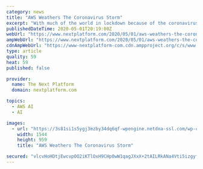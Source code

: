 ```yaml
---
category: news
title: "AWS Weathers The Coronavirus Storm"
excerpt: "With much of the world in lockdown because of the coronavirus pandemic, it is not a surprise that much of the attention that is being paid to Amazon’s"
publishedDateTime: 2020-05-01T20:19:00Z
webUrl: "https://www.nextplatform.com/2020/05/01/aws-weathers-the-coronavirus-storm/"
ampWebUrl: "https://www.nextplatform.com/2020/05/01/aws-weathers-the-coronavirus-storm/amp/"
cdnAmpWebUrl: "https://www-nextplatform-com.cdn.ampproject.org/c/s/www.nextplatform.com/2020/05/01/aws-weathers-the-coronavirus-storm/amp/"
type: article
quality: 59
heat: 59
published: false

provider:
  name: The Next Platform
  domain: nextplatform.com

topics:
  - AWS AI
  - AI

images:
  - url: "https://3s81si1s5ygj3mzby34dq6qf-wpengine.netdna-ssl.com/wp-content/uploads/2020/02/ab_multi-cloud.jpg"
    width: 1544
    height: 959
    title: "AWS Weathers The Coronavirus Storm"

secured: "vlcvHoHDtjEwcvpOO2iKTlOxH9CHp0wW1qagJXxX+2tAILRkANa4Vti5izgyfXNXudmCi2D5HekKyiCKYHgqEu0H+aZ7P+5LMBS632EJIXh2AVtSY56Y9K+kQyuuCdatKKYYc1nksTvjUY4ISayBSjDcVqQw/NEcvD+HUVy6Uj++/m2JkmFXIsYSmrXs5syZe2kBEhCoCzmUjPDskILXxL8y9Llo5zUCDhuoKBvFX4bTo1i7xlaeDNNFyazbzzbwkW3Jo09ZFn2zYzLOx7lYoRsS3oqOwU9LXJg9iUo17X8y/XwrmCDCLw7TBRVn86yEhB6mijHv6eEPq9Ydngi9Q/1W4A3c5kCU62Wo5WYpMmdYE6AR1fSYMeDOtZmfZVRIb8C/UB9miIl7Fye5nwekxOBourTE8GdUZjXDzu65DW3W0klqLaxixuKA9X6N+mzfpdY1OcUbhJ42fhip8VGs7pcezbrhwV8KKgUOpAOXMS8=;MQDMi0+PqsN231gkf80lKA=="
---
```


